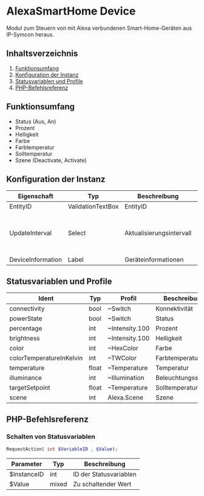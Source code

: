 # AlexaSmartHome Device
Modul zum Steuern von mit Alexa verbundenen Smart-Home-Geräten aus IP-Symcon heraus.

## Inhaltsverzeichnis
1. [Funktionsumfang](#funktionsumfang)
2. [Konfiguration der Instanz](#konfiguration-der-instanz)
3. [Statusvariablen und Profile](#statusvariablen-und-profile)
4. [PHP-Befehlsreferenz](#php-befehlsreferenz)

## Funktionsumfang
* Status (Aus, An)
* Prozent
* Helligkeit
* Farbe
* Farbtemperatur
* Solltemperatur
* Szene (Deactivate, Activate)

## Konfiguration der Instanz

|Eigenschaft| Typ| Beschreibung| Wert |
|-----| -----| -----| ----- |
|EntityID | ValidationTextBox | EntityID | |
|UpdateInterval | Select | Aktualisierungsintervall | `disabled`, `15 minutes`, `60 minutes`, `24 hours`|
|DeviceInformation | Label | Geräteinformationen | |

## Statusvariablen und Profile

|Ident| Typ| Profil| Beschreibung |
|-----| -----| -----| ----- |
|connectivity |bool |~Switch |Konnektivität |
|powerState |bool |~Switch |Status |
|percentage |int |~Intensity.100 |Prozent |
|brightness |int |~Intensity.100 |Helligkeit |
|color |int |~HexColor |Farbe |
|colorTemperatureInKelvin |int |~TWColor |Farbtemperatur |
|temperature |float |~Temperature |Temperatur |
|illuminance |int |~Illumination |Beleuchtungsstärke |
|targetSetpoint |float |~Temperature |Solltemperatur |
|scene |int |Alexa.Scene |Szene |

## PHP-Befehlsreferenz

### Schalten von Statusvariablen
```php
RequestAction( int $VariableID , $Value);
```
|Parameter| Typ| Beschreibung |
|-----| -----| ----- |
|$InstanceID |int |ID der Statusvariablen |
|$Value |mixed |Zu schaltender Wert |

